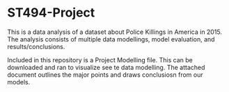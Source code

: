 # ST494-Project
This is a data analysis of a dataset about Police Killings in America in 2015.
The analysis consists of multiple data modellings, model evaluation, and results/conclusions.

Included in this repository is a Project Modelling file. This can be downloaded and ran to visualize see te data modelling.
The attached document outlines the major points and draws conclusiosn from our models.
